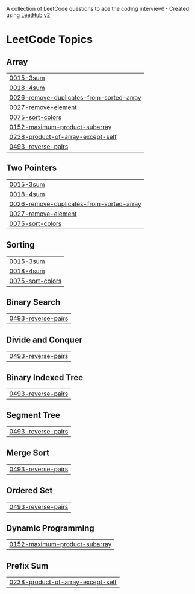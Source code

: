 A collection of LeetCode questions to ace the coding interview! - Created using [LeetHub v2](https://github.com/arunbhardwaj/LeetHub-2.0)
<!---LeetCode Topics Start-->
# LeetCode Topics
## Array
|  |
| ------- |
| [0015-3sum](https://github.com/Dipak-8/DSA-Array/tree/master/0015-3sum) |
| [0018-4sum](https://github.com/Dipak-8/DSA-Array/tree/master/0018-4sum) |
| [0026-remove-duplicates-from-sorted-array](https://github.com/Dipak-8/DSA-Array/tree/master/0026-remove-duplicates-from-sorted-array) |
| [0027-remove-element](https://github.com/Dipak-8/DSA-Array/tree/master/0027-remove-element) |
| [0075-sort-colors](https://github.com/Dipak-8/DSA-Array/tree/master/0075-sort-colors) |
| [0152-maximum-product-subarray](https://github.com/Dipak-8/DSA-Array/tree/master/0152-maximum-product-subarray) |
| [0238-product-of-array-except-self](https://github.com/Dipak-8/DSA-Array/tree/master/0238-product-of-array-except-self) |
| [0493-reverse-pairs](https://github.com/Dipak-8/DSA-Array/tree/master/0493-reverse-pairs) |
## Two Pointers
|  |
| ------- |
| [0015-3sum](https://github.com/Dipak-8/DSA-Array/tree/master/0015-3sum) |
| [0018-4sum](https://github.com/Dipak-8/DSA-Array/tree/master/0018-4sum) |
| [0026-remove-duplicates-from-sorted-array](https://github.com/Dipak-8/DSA-Array/tree/master/0026-remove-duplicates-from-sorted-array) |
| [0027-remove-element](https://github.com/Dipak-8/DSA-Array/tree/master/0027-remove-element) |
| [0075-sort-colors](https://github.com/Dipak-8/DSA-Array/tree/master/0075-sort-colors) |
## Sorting
|  |
| ------- |
| [0015-3sum](https://github.com/Dipak-8/DSA-Array/tree/master/0015-3sum) |
| [0018-4sum](https://github.com/Dipak-8/DSA-Array/tree/master/0018-4sum) |
| [0075-sort-colors](https://github.com/Dipak-8/DSA-Array/tree/master/0075-sort-colors) |
## Binary Search
|  |
| ------- |
| [0493-reverse-pairs](https://github.com/Dipak-8/DSA-Array/tree/master/0493-reverse-pairs) |
## Divide and Conquer
|  |
| ------- |
| [0493-reverse-pairs](https://github.com/Dipak-8/DSA-Array/tree/master/0493-reverse-pairs) |
## Binary Indexed Tree
|  |
| ------- |
| [0493-reverse-pairs](https://github.com/Dipak-8/DSA-Array/tree/master/0493-reverse-pairs) |
## Segment Tree
|  |
| ------- |
| [0493-reverse-pairs](https://github.com/Dipak-8/DSA-Array/tree/master/0493-reverse-pairs) |
## Merge Sort
|  |
| ------- |
| [0493-reverse-pairs](https://github.com/Dipak-8/DSA-Array/tree/master/0493-reverse-pairs) |
## Ordered Set
|  |
| ------- |
| [0493-reverse-pairs](https://github.com/Dipak-8/DSA-Array/tree/master/0493-reverse-pairs) |
## Dynamic Programming
|  |
| ------- |
| [0152-maximum-product-subarray](https://github.com/Dipak-8/DSA-Array/tree/master/0152-maximum-product-subarray) |
## Prefix Sum
|  |
| ------- |
| [0238-product-of-array-except-self](https://github.com/Dipak-8/DSA-Array/tree/master/0238-product-of-array-except-self) |
<!---LeetCode Topics End-->